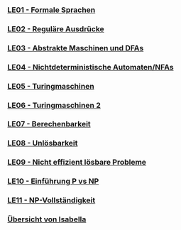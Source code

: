 ### [LE01 - Formale Sprachen](LE01.md)
### [LE02 - Reguläre Ausdrücke](LE02.md)
### [LE03 - Abstrakte Maschinen und DFAs](LE03.md)
### [LE04 - Nichtdeterministische Automaten/NFAs](LE04.md)
### [LE05 - Turingmaschinen](LE05.md)
### [LE06 - Turingmaschinen 2](LE06.md)
### [LE07 - Berechenbarkeit](LE07.md)
### [LE08 - Unlösbarkeit](LE08.md)
### [LE09 - Nicht effizient lösbare Probleme](LE09.md)
### [LE10 - Einführung P vs NP](LE10.md)
### [LE11 - NP-Vollständigkeit](LE11.md)
### [Übersicht von Isabella](uebersicht.png)